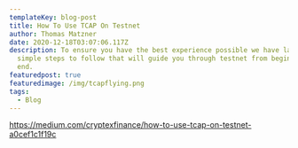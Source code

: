 ```yaml
---
templateKey: blog-post
title: How To Use TCAP On Testnet
author: Thomas Matzner
date: 2020-12-18T03:07:06.117Z
description: To ensure you have the best experience possible we have laid out
  simple steps to follow that will guide you through testnet from beginning to
  end.
featuredpost: true
featuredimage: /img/tcapflying.png
tags:
  - Blog
---
```

https://medium.com/cryptexfinance/how-to-use-tcap-on-testnet-a0cef1c1f19c